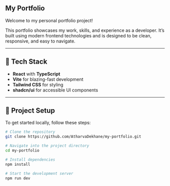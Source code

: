 ## My Portfolio

Welcome to my personal portfolio project!

This portfolio showcases my work, skills, and experience as a developer. It’s built using modern frontend technologies and is designed to be clean, responsive, and easy to navigate.

---

## 🚀 Tech Stack

- **React** with **TypeScript**
- **Vite** for blazing-fast development
- **Tailwind CSS** for styling
- **shadcn/ui** for accessible UI components

---

## 📂 Project Setup

To get started locally, follow these steps:

```sh
# Clone the repository
git clone https://github.com/AtharvaDekhane/my-portfolio.git

# Navigate into the project directory
cd my-portfolio

# Install dependencies
npm install

# Start the development server
npm run dev
